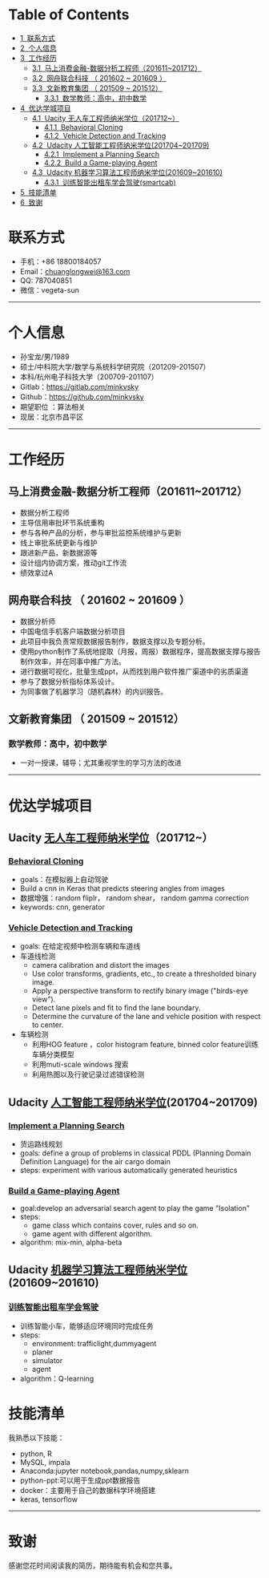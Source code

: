 
<h1>Table of Contents<span class="tocSkip"></span></h1>
<div class="toc" style="margin-top: 1em;"><ul class="toc-item"><li><span><a href="#联系方式" data-toc-modified-id="联系方式-1"><span class="toc-item-num">1&nbsp;&nbsp;</span>联系方式</a></span></li><li><span><a href="#个人信息" data-toc-modified-id="个人信息-2"><span class="toc-item-num">2&nbsp;&nbsp;</span>个人信息</a></span></li><li><span><a href="#工作经历" data-toc-modified-id="工作经历-3"><span class="toc-item-num">3&nbsp;&nbsp;</span>工作经历</a></span><ul class="toc-item"><li><span><a href="#马上消费金融-数据分析工程师（201611~201712）" data-toc-modified-id="马上消费金融-数据分析工程师（201611~201712）-3.1"><span class="toc-item-num">3.1&nbsp;&nbsp;</span>马上消费金融-数据分析工程师（201611~201712）</a></span></li><li><span><a href="#网舟联合科技-（-201602-~-201609-）" data-toc-modified-id="网舟联合科技-（-201602-~-201609-）-3.2"><span class="toc-item-num">3.2&nbsp;&nbsp;</span>网舟联合科技 （ 201602 ~ 201609 ）</a></span></li><li><span><a href="#文新教育集团-（-201509-~-201512）" data-toc-modified-id="文新教育集团-（-201509-~-201512）-3.3"><span class="toc-item-num">3.3&nbsp;&nbsp;</span>文新教育集团 （ 201509 ~ 201512）</a></span><ul class="toc-item"><li><span><a href="#数学教师：高中，初中数学" data-toc-modified-id="数学教师：高中，初中数学-3.3.1"><span class="toc-item-num">3.3.1&nbsp;&nbsp;</span>数学教师：高中，初中数学</a></span></li></ul></li></ul></li><li><span><a href="#优达学城项目" data-toc-modified-id="优达学城项目-4"><span class="toc-item-num">4&nbsp;&nbsp;</span>优达学城项目</a></span><ul class="toc-item"><li><span><a href="#Uacity-无人车工程师纳米学位（201712~）" data-toc-modified-id="Uacity-无人车工程师纳米学位（201712~）-4.1"><span class="toc-item-num">4.1&nbsp;&nbsp;</span>Uacity 无人车工程师纳米学位（201712~）</a></span><ul class="toc-item"><li><span><a href="#Behavioral-Cloning" data-toc-modified-id="Behavioral-Cloning-4.1.1"><span class="toc-item-num">4.1.1&nbsp;&nbsp;</span>Behavioral Cloning</a></span></li><li><span><a href="#Vehicle-Detection-and-Tracking" data-toc-modified-id="Vehicle-Detection-and-Tracking-4.1.2"><span class="toc-item-num">4.1.2&nbsp;&nbsp;</span>Vehicle Detection and Tracking</a></span></li></ul></li><li><span><a href="#Udacity-人工智能工程师纳米学位(201704~201709)" data-toc-modified-id="Udacity-人工智能工程师纳米学位(201704~201709)-4.2"><span class="toc-item-num">4.2&nbsp;&nbsp;</span>Udacity 人工智能工程师纳米学位(201704~201709)</a></span><ul class="toc-item"><li><span><a href="#Implement-a-Planning-Search" data-toc-modified-id="Implement-a-Planning-Search-4.2.1"><span class="toc-item-num">4.2.1&nbsp;&nbsp;</span>Implement a Planning Search</a></span></li><li><span><a href="#Build-a-Game-playing-Agent" data-toc-modified-id="Build-a-Game-playing-Agent-4.2.2"><span class="toc-item-num">4.2.2&nbsp;&nbsp;</span>Build a Game-playing Agent</a></span></li></ul></li><li><span><a href="#Udacity-机器学习算法工程师纳米学位(201609~201610)" data-toc-modified-id="Udacity-机器学习算法工程师纳米学位(201609~201610)-4.3"><span class="toc-item-num">4.3&nbsp;&nbsp;</span>Udacity 机器学习算法工程师纳米学位(201609~201610)</a></span><ul class="toc-item"><li><span><a href="#训练智能出租车学会驾驶(smartcab)" data-toc-modified-id="训练智能出租车学会驾驶(smartcab)-4.3.1"><span class="toc-item-num">4.3.1&nbsp;&nbsp;</span>训练智能出租车学会驾驶(smartcab)</a></span></li></ul></li></ul></li><li><span><a href="#技能清单" data-toc-modified-id="技能清单-5"><span class="toc-item-num">5&nbsp;&nbsp;</span>技能清单</a></span></li><li><span><a href="#致谢" data-toc-modified-id="致谢-6"><span class="toc-item-num">6&nbsp;&nbsp;</span>致谢</a></span></li></ul></div>

# 联系方式

- 手机：+86 18800184057
- Email：chuanglongwei@163.com
- QQ: 787040851
- 微信：vegeta-sun

---

# 个人信息

 - 孙宝龙/男/1989
 - 硕士/中科院大学/数学与系统科学研究院（201209-201507）
 - 本科/杭州电子科技大学（200709-201107）
 - Gitlab：https://gitlab.com/minkvsky
 - Github：https://github.com/minkvsky
 - 期望职位 ：算法相关
 - 现居：北京市昌平区

---

# 工作经历

## 马上消费金融-数据分析工程师（201611~201712）

-  数据分析工程师
-  主导信用审批环节系统重构
-  参与各种产品的分析，参与审批监控系统维护与更新
-  线上审批系统更新与维护
-  跟进新产品，新数据源等
-  设计组内协调方案，推动git工作流
-  绩效拿过A

## 网舟联合科技 （ 201602 ~ 201609 ）

- 数据分析师
- 中国电信手机客户端数据分析项目
- 此项目中我负责常规数据报告制作，数据支撑以及专题分析。
- 使用python制作了系统地提取（月报，周报）数据程序，提高数据支撑与报告制作效率，并在同事中推广方法。
- 进行数据可视化，批量生成ppt，从而找到用户软件推广渠道中的劣质渠道
- 参与了数据分析指标体系设计。
- 为同事做了机器学习（随机森林）的内训报告。

## 文新教育集团 （ 201509 ~ 201512）

### 数学教师：高中，初中数学
- 一对一授课，辅导；尤其重视学生的学习方法的改进

---

# 优达学城项目

## Uacity [无人车工程师纳米学位](https://gitlab.com/CARND-PROJECTS)（201712~）

### [Behavioral Cloning](https://gitlab.com/CARND-PROJECTS/CarND-Behavioral-Cloning-P3)

- goals：在模拟器上自动驾驶
- Build a cnn in Keras that predicts steering angles from images
- 数据增强：random fliplr， random shear， random gamma correction
- keywords: cnn, generator

### [Vehicle Detection and Tracking](https://gitlab.com/CARND-PROJECTS/CarND-Vehicle-Detection)


- goals: 在给定视频中检测车辆和车道线
- 车道线检测
    - camera calibration and distort the images
    - Use color transforms, gradients, etc., to create a thresholded binary image.
    - Apply a perspective transform to rectify binary image ("birds-eye view").
    - Detect lane pixels and fit to find the lane boundary.
    - Determine the curvature of the lane and vehicle position with respect to center.
- 车辆检测
    - 利用HOG feature ，color histogram feature, binned color feature训练车辆分类模型
    - 利用muti-scale windows 搜索
    - 利用热图以及行驶记录过滤错误检测

## Udacity [人工智能工程师纳米学位](https://gitlab.com/AIND-PROJECTS)(201704~201709)



### [Implement a Planning Search](https://github.com/minkvsky/AIND-Planning)


- 货运路线规划
- goals: define a group of problems in classical PDDL (Planning Domain Definition Language) for the air cargo domain
- steps: experiment with various automatically generated heuristics

### [Build a Game-playing Agent](https://github.com/minkvsky/AIND-Isolation)


- goal:develop an adversarial search agent to play the game "Isolation"
- steps:
    - game class which contains cover, rules and so on.
    - game agent with different algorithm.
- algorithm: mix-min, alpha-beta

## Udacity [机器学习算法工程师纳米学位](https://gitlab.com/MLND-PROJECTS)(201609~201610)


### [训练智能出租车学会驾驶](https://gitlab.com/MLND-PROJECTS/smartcab)
- 训练智能小车，能够适应环境同时完成任务
- steps:
  - environment: trafficlight,dummyagent
  - planer
  - simulator
  - agent
- algorithm：Q-learning


# 技能清单
我熟悉以下技能：
- python, R
- MySQL, impala
- Anaconda:jupyter notebook,pandas,numpy,sklearn
- python-ppt:可以用于生成ppt数据报告
- docker：主要用于自己的数据科学环境搭建
- keras, tensorflow


---

# 致谢
感谢您花时间阅读我的简历，期待能有机会和您共事。
